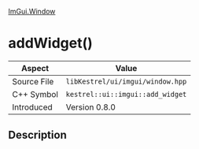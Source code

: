 [ImGui.Window](index)
# addWidget()
| Aspect | Value |
| --- | --- |
| Source File | `libKestrel/ui/imgui/window.hpp` |
| C++ Symbol | `kestrel::ui::imgui::add_widget` |
| Introduced | Version 0.8.0 |
## Description

